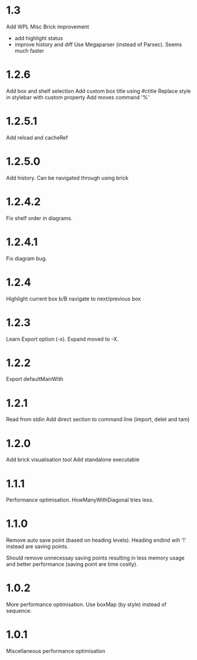 # 1.3
Add WPL 
Misc Brick improvement 
- add highlight status
- improve history and diff
Use Megaparser (instead of Parsec).
Seems much faster
# 1.2.6
Add box and shelf selection
Add custom box title using #ctitle
Replace style in stylebar with custom property
Add moves command '%'
# 1.2.5.1
Add reload and cacheRef
# 1.2.5.0
Add history.
Can be navigated through using brick
# 1.2.4.2
Fix shelf order in diagrams.
# 1.2.4.1
Fix diagram bug.
# 1.2.4
Highlight current box
b/B navigate to next/previous box
# 1.2.3
Learn Export option (-x).
Expand moved to -X.
# 1.2.2
Export defaultMainWith
# 1.2.1
Read from stdin
Add direct section to command line (import, delet and tam)
# 1.2.0
Add brick visualisation tool
Add standalone executable

# 1.1.1
Performance optimisation.
HowManyWithDiagonal tries less.

# 1.1.0

Remove auto save point (based on heading levels).
Heading endind wih '!' instead are saving points.

Should remove unnecessay saving points resulting
in less memory usage and better performance
(saving point are time costly).

# 1.0.2

More performance optimisation.
Use boxMap (by style) instead of sequence.


# 1.0.1

Miscellaneous performance optimisation

